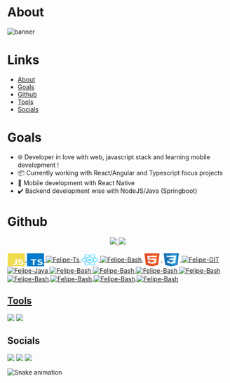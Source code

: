 

# About
![banner](https://github.com/FelipeCabreira/FelipeCabreira/assets/32957354/44e184ba-824b-42dd-9bdb-267f39a6625b)

# Links
- [About](#about)
- [Goals](#goals)
- [Github](#github)
- [Tools](#tools)
- [Socials](#socials)

# Goals
  - 🌐 Developer in love with web, javascript stack and learning mobile development !
  - 📦 Currently working with React/Angular and Typescript focus projects
  - 🚧 Mobile development with React Native
  - ✔️ Backend development wise with NodeJS/Java (Springboot)
# Github
<div align="center">
  <a href="https://github.com/FelipeCabreira">
  <img height="180em" src="https://github-readme-stats.vercel.app/api?username=FelipeCabreira&show_icons=true&theme=midnight-purple&include_all_commits=true&count_private=true"/>
  <img height="180em" src="https://github-readme-stats.vercel.app/api/top-langs/?username=FelipeCabreira&layout=compact&langs_count=7&theme=midnight-purple"/>
</div>
<div style="display: inline_block"><br>
  <img align="center" alt="Felipe-Js" height="30" width="40" src="https://raw.githubusercontent.com/devicons/devicon/master/icons/javascript/javascript-plain.svg">
  <img align="center" alt="Felipe-Ts" height="30" width="40" src="https://raw.githubusercontent.com/devicons/devicon/master/icons/typescript/typescript-plain.svg">
  <img align="center" alt="Felipe-Ts" height="30" width="40" src="https://cdn.jsdelivr.net/gh/devicons/devicon/icons/redux/redux-original.svg" />       
  <img align="center" alt="Felipe-React" height="30" width="40" src="https://raw.githubusercontent.com/devicons/devicon/master/icons/react/react-original.svg">
  <img align="center" alt="Felipe-Bash" height="30" width="40" src="https://icongr.am/devicon/angularjs-original.svg?size=128&color=e60505">
  <img align="center" alt="Felipe-HTML" height="30" width="40" src="https://raw.githubusercontent.com/devicons/devicon/master/icons/html5/html5-original.svg">
  <img align="center" alt="Felipe-CSS" height="30" width="40" src="https://raw.githubusercontent.com/devicons/devicon/master/icons/css3/css3-original.svg">
  <img align="center" alt="Felipe-GIT" height="30" width="40" src="https://raw.githubusercontent.com/jmnote/z-icons/master/svg/git.svg">
  <img align="center" alt="Felipe-Java" height="30" width="40" src="https://raw.githubusercontent.com/jmnote/z-icons/master/svg/java.svg">
  <img align="center" alt="Felipe-Bash" height="30" width="40" src="https://raw.githubusercontent.com/jmnote/z-icons/master/svg/bash.svg">
  <img align="center" alt="Felipe-Bash" height="30" width="40" src="https://cdn.jsdelivr.net/gh/devicons/devicon/icons/apple/apple-original.svg" />
  <img align="center" alt="Felipe-Bash" height="30" width="40" src="https://cdn.jsdelivr.net/gh/devicons/devicon/icons/android/android-original-wordmark.svg" />
  <img align="center" alt="Felipe-Bash" height="30" width="40" src="https://cdn.jsdelivr.net/gh/devicons/devicon/icons/jest/jest-plain.svg" />
  <img align="center" alt="Felipe-Bash" height="30" width="40" src="https://cdn.jsdelivr.net/gh/devicons/devicon/icons/nodejs/nodejs-original.svg" />
  <img align="center" alt="Felipe-Bash" height="30" width="40" src="https://cdn.jsdelivr.net/gh/devicons/devicon/icons/mongodb/mongodb-plain-wordmark.svg" />
  <img align="center" alt="Felipe-Bash" height="30" width="40" src="https://cdn.jsdelivr.net/gh/devicons/devicon/icons/figma/figma-original.svg" />
  <img align="center" alt="Felipe-Bash" height="30" width="40" src="https://cdn.jsdelivr.net/gh/devicons/devicon/icons/amazonwebservices/amazonwebservices-original-wordmark.svg" />
</div>


## Tools

<div>
 <a href="" target="_blank"><img src="https://img.shields.io/badge/Brave-FB542B?style=for-the-badge&logo=Brave&logoColor=white" target="_blank"></a>
 <a href="" target="_blank"><img src="https://img.shields.io/badge/github%20actions-%232671E5.svg?style=for-the-badge&logo=githubactions&logoColor=white" target="_blank"></a> 
</div>
  
 ## Socials
 
<div> 
  <a href="https://instagram.com/liipelantmann" target="_blank"><img src="https://img.shields.io/badge/-Instagram-%23E4405F?style=for-the-badge&logo=instagram&logoColor=white" target="_blank"></a>
  <a href = "mailto:cabreirawow@gmail.com"><img src="https://img.shields.io/badge/-Gmail-%23333?style=for-the-badge&logo=gmail&logoColor=white" target="_blank"></a>
  <a href="https://www.linkedin.com/in/felipe-cabreira-41b23b143/" target="_blank"><img src="https://img.shields.io/badge/-LinkedIn-%230077B5?style=for-the-badge&logo=linkedin&logoColor=white" target="_blank"></a>

 
  ![Snake animation](https://github.com/FelipeCabreira/FelipeCabreira/blob/output/github-contribution-grid-snake.svg)
 
</div>
